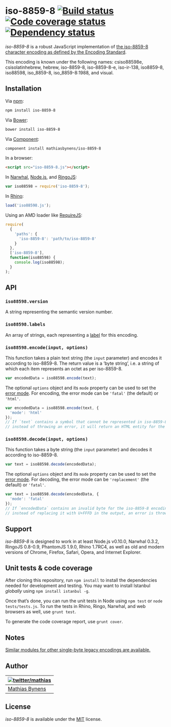 # iso-8859-8 [![Build status](https://travis-ci.org/mathiasbynens/iso-8859-8.svg?branch=master)](https://travis-ci.org/mathiasbynens/iso-8859-8) [![Code coverage status](http://img.shields.io/coveralls/mathiasbynens/iso-8859-8/master.svg)](https://coveralls.io/r/mathiasbynens/iso-8859-8) [![Dependency status](https://gemnasium.com/mathiasbynens/iso-8859-8.svg)](https://gemnasium.com/mathiasbynens/iso-8859-8)

_iso-8859-8_ is a robust JavaScript implementation of [the iso-8859-8 character encoding as defined by the Encoding Standard](http://encoding.spec.whatwg.org/#iso-8859-8).

This encoding is known under the following names: csiso88598e, csisolatinhebrew, hebrew, iso-8859-8, iso-8859-8-e, iso-ir-138, iso8859-8, iso88598, iso_8859-8, iso_8859-8:1988, and visual.

## Installation

Via [npm](http://npmjs.org/):

```bash
npm install iso-8859-8
```

Via [Bower](http://bower.io/):

```bash
bower install iso-8859-8
```

Via [Component](https://github.com/component/component):

```bash
component install mathiasbynens/iso-8859-8
```

In a browser:

```html
<script src="iso-8859-8.js"></script>
```

In [Narwhal](http://narwhaljs.org/), [Node.js](http://nodejs.org/), and [RingoJS](http://ringojs.org/):

```js
var iso88598 = require('iso-8859-8');
```

In [Rhino](http://www.mozilla.org/rhino/):

```js
load('iso88598.js');
```

Using an AMD loader like [RequireJS](http://requirejs.org/):

```js
require(
  {
    'paths': {
      'iso-8859-8': 'path/to/iso-8859-8'
    }
  },
  ['iso-8859-8'],
  function(iso88598) {
    console.log(iso88598);
  }
);
```

## API

### `iso88598.version`

A string representing the semantic version number.

### `iso88598.labels`

An array of strings, each representing a [label](http://encoding.spec.whatwg.org/#label) for this encoding.

### `iso88598.encode(input, options)`

This function takes a plain text string (the `input` parameter) and encodes it according to iso-8859-8. The return value is a ‘byte string’, i.e. a string of which each item represents an octet as per iso-8859-8.

```js
var encodedData = iso88598.encode(text);
```

The optional `options` object and its `mode` property can be used to set the [error mode](http://encoding.spec.whatwg.org/#error-mode). For encoding, the error mode can be `'fatal'` (the default) or `'html'`.

```js
var encodedData = iso88598.encode(text, {
  'mode': 'html'
});
// If `text` contains a symbol that cannot be represented in iso-8859-8,
// instead of throwing an error, it will return an HTML entity for the symbol.
```

### `iso88598.decode(input, options)`

This function takes a byte string (the `input` parameter) and decodes it according to iso-8859-8.

```js
var text = iso88598.decode(encodedData);
```

The optional `options` object and its `mode` property can be used to set the [error mode](http://encoding.spec.whatwg.org/#error-mode). For decoding, the error mode can be `'replacement'` (the default) or `'fatal'`.

```js
var text = iso88598.decode(encodedData, {
  'mode': 'fatal'
});
// If `encodedData` contains an invalid byte for the iso-8859-8 encoding,
// instead of replacing it with U+FFFD in the output, an error is thrown.
```

## Support

_iso-8859-8_ is designed to work in at least Node.js v0.10.0, Narwhal 0.3.2, RingoJS 0.8-0.9, PhantomJS 1.9.0, Rhino 1.7RC4, as well as old and modern versions of Chrome, Firefox, Safari, Opera, and Internet Explorer.

## Unit tests & code coverage

After cloning this repository, run `npm install` to install the dependencies needed for development and testing. You may want to install Istanbul _globally_ using `npm install istanbul -g`.

Once that’s done, you can run the unit tests in Node using `npm test` or `node tests/tests.js`. To run the tests in Rhino, Ringo, Narwhal, and web browsers as well, use `grunt test`.

To generate the code coverage report, use `grunt cover`.

## Notes

[Similar modules for other single-byte legacy encodings are available.](https://www.npmjs.org/browse/keyword/legacy-encoding)

## Author

| [![twitter/mathias](https://gravatar.com/avatar/24e08a9ea84deb17ae121074d0f17125?s=70)](https://twitter.com/mathias "Follow @mathias on Twitter") |
|---|
| [Mathias Bynens](https://mathiasbynens.be/) |

## License

_iso-8859-8_ is available under the [MIT](https://mths.be/mit) license.
